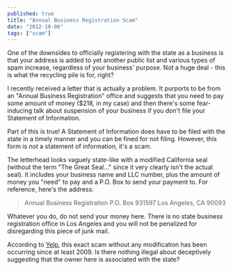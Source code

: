 ```yaml
---
published: true
title: "Annual Business Registration Scam"
date: "2012-10-06"
tags: ["scam"]
---
```

One of the downsides to officially registering with the state as a business is that your address is added to yet another public list and various types of spam increase, regardless of your business' purpose. Not a huge deal - this is what the recycling pile is for, right?

I recently received a letter that is actually a problem. It purports to be from an "Annual Business Registration" office and suggests that you need to pay some amount of money ($218, in my case) and then there's some fear-inducing talk about suspension of your business if you don't file your Statement of Information.

Part of this is true! A Statement of Information does have to be filed with the state in a timely manner and you can be fined for not filing. However, this form is *not* a statement of information, it's a scam.

The letterhead looks vaguely state-like with a modified California seal (without the term "The Great Seal…" since it very clearly isn't the actual seal). It includes your business name and LLC number, plus the amount of money you "need" to pay and a P.O. Box to send your payment to. For reference, here's the address:

> Annual Business Registration
> P.O. Box 931597
> Los Angeles, CA 90093

Whatever you do, do not send your money here. There is no state business registration office in Los Angeles and you will not be penalized for disregarding this piece of junk mail.

According to [Yelp](http://www.yelp.com/biz/annual-review-board-los-angeles?sort_by=date_desc), this exact scam without any modification has been occurring since at least 2009. Is there nothing illegal about deceptively suggesting that the owner here is associated with the state?
